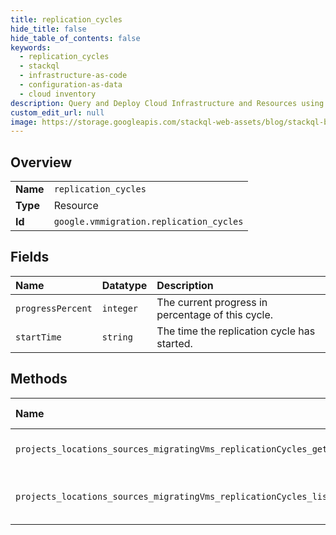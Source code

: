 ```yaml
---
title: replication_cycles
hide_title: false
hide_table_of_contents: false
keywords:
  - replication_cycles
  - stackql
  - infrastructure-as-code
  - configuration-as-data
  - cloud inventory
description: Query and Deploy Cloud Infrastructure and Resources using SQL
custom_edit_url: null
image: https://storage.googleapis.com/stackql-web-assets/blog/stackql-blog-post-featured-image.png
---
```

  
    

## Overview
<table><tbody>
<tr><td><b>Name</b></td><td><code>replication_cycles</code></td></tr>
<tr><td><b>Type</b></td><td>Resource</td></tr>
<tr><td><b>Id</b></td><td><code>google.vmmigration.replication_cycles</code></td></tr>
</tbody></table>

## Fields
| Name | Datatype | Description |
|:-----|:---------|:------------|
| `progressPercent` | `integer` | The current progress in percentage of this cycle. |
| `startTime` | `string` | The time the replication cycle has started. |
## Methods
| Name | Accessible by | Required Params | Description |
|:-----|:--------------|:----------------|:------------|
| `projects_locations_sources_migratingVms_replicationCycles_get` | `SELECT` | `name` | Gets details of a single ReplicationCycle. |
| `projects_locations_sources_migratingVms_replicationCycles_list` | `SELECT` | `parent` | Lists ReplicationCycles in a given MigratingVM. |
